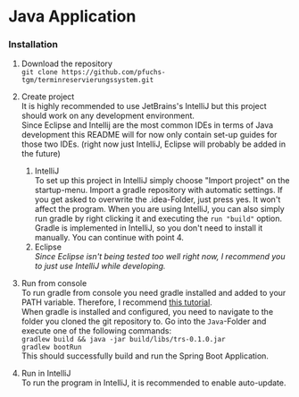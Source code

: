 # Java Application

### Installation
1. Download the repository<br />
`git clone https://github.com/pfuchs-tgm/terminreservierungssystem.git`
2. Create project<br />
It is highly recommended to use JetBrains's IntelliJ but this project should work on any
development environment.<br />
Since Eclipse and Intellij are the most common IDEs in terms of Java development
this README will for now only contain set-up guides for those two IDEs.
(right now just IntelliJ, Eclipse will probably be added in the future)
    1. IntelliJ<br />
    To set up this project in IntelliJ simply choose "Import project" on the startup-menu.
    Import a gradle repository with automatic settings.
    If you get asked to overwrite the .idea-Folder, just press yes. It won't affect the program.
    When you are using IntelliJ, you can also simply run gradle by right clicking it and
    executing the `run "build"` option. Gradle is implemented in IntelliJ, so you don't need to install it manually.
    You can continue with point 4.
    2. Eclipse<br /> 
    _Since Eclipse isn't being tested too well right now, I recommend you to just use
    IntelliJ while developing._
    <!--When you are using Eclipse, please ensure to use a version that supports JavaEE.
    First start it on your go-to-workspace. Then under `File` select `Import...`
    Choose `Gradle` and select `Existing Gradle Project`. Under Project root directory
    select the "Java"-Folder from your cloned git-repository.
    After that you can simply click `Finish`.-->

3. Run from console<br />
To run gradle from console you need gradle installed and added to your PATH variable.
Therefore, I recommend [this tutorial](https://gradle.org/install/?_ga=2.178919654.35539380.1525637070-460619871.1525637070).<br />
When gradle is installed and configured, you need to navigate to the folder
you cloned the git repository to.
Go into the `Java`-Folder and execute one of the following commands:<br />
`gradlew build && java -jar build/libs/trs-0.1.0.jar`<br />
`gradlew bootRun`<br />
This should successfully build and run the Spring Boot Application.

4. Run in IntelliJ<br />
To run the program in IntelliJ, it is recommended to enable auto-update.

